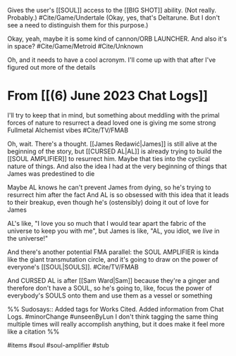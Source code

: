 Gives the user's [[SOUL]] access to the \[\[BIG SHOT\]\] ability. (Not really. Probably.)
#Cite/Game/Undertale (Okay, yes, that's Deltarune. But I don't see a need to distinguish them for this purpose.)

Okay, yeah, maybe it is some kind of cannon/ORB LAUNCHER. And also it's in space? #Cite/Game/Metroid #Cite/Unknown 

Oh, and it needs to have a cool acronym. I'll come up with that after I've figured out more of the details

# From [[(6) June 2023 Chat Logs]]
I'll try to keep that in mind, but something about meddling with the primal forces of nature to resurrect a dead loved one is giving me some strong Fullmetal Alchemist vibes #Cite/TV/FMAB  

Oh, wait. There's a thought. [[James Redawić|James]] is still alive at the beginning of the story, but [[CURSED AL|AL]] is already trying to build the [[SOUL AMPLIFIER]] to resurrect him. Maybe that ties into the cyclical nature of things. And also the idea I had at the very beginning of things that James was predestined to die

Maybe AL knows he can't prevent James from dying, so he's trying to resurrect him after the fact
And AL is so obsessed with this idea that it leads to their breakup, even though he's (ostensibly) doing it out of love for James

AL's like, "I love you so much that I would tear apart the fabric of the universe to keep you with me", but James is like, "AL, you idiot, we *live* in the universe!"

And there's another potential FMA parallel: the SOUL AMPLIFIER is kinda like the giant transmutation circle, and it's going to draw on the power of everyone's [[SOUL|SOULS]]. #Cite/TV/FMAB  

And CURSED AL is after [[Sam Ward|Sam]] because they're a ginger and therefore don't have a SOUL, so he's going to, like, focus the power of everybody's SOULS onto them and use them as a vessel or something

%%
Sudosays:: Added tags for Works Cited. Added information from Chat Logs.
#minorChange #unseenByLun 
I don't think tagging the same thing multiple times will really accomplish anything, but it does make it feel more like a citation
%%

 #items #soul #soul-amplifier #stub 
